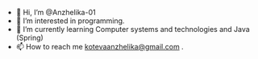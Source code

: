 - 👋 Hi, I’m @Anzhelika-01
- 👀 I’m interested in programming.
- 🌱 I’m currently learning Computer systems and technologies and Java (Spring)
- 📫 How to reach me kotevaanzhelika@gmail.com .

<!---
Anzhelika-01/Anzhelika-01 is a ✨ special ✨ repository because its `README.md` (this file) appears on your GitHub profile.
You can click the Preview link to take a look at your changes.
--->
